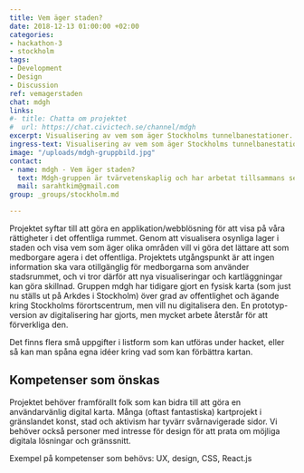 ```yaml
---
title: Vem äger staden?  
date: 2018-12-13 01:00:00 +02:00
categories:
- hackathon-3
- stockholm
tags:
- Development
- Design
- Discussion
ref: vemagerstaden
chat: mdgh
links:
#- title: Chatta om projektet
#  url: https://chat.civictech.se/channel/mdgh
excerpt: Visualisering av vem som äger Stockholms tunnelbanestationer.
ingress-text: Visualisering av vem som äger Stockholms tunnelbanestationer.
image: "/uploads/mdgh-gruppbild.jpg"
contact:
- name: mdgh - Vem äger staden?
  text: Mdgh-gruppen är tvärvetenskaplig och har arbetat tillsammans sedan 2015. Vi har alla arbetat ideellt om urbana rättvisefrågor men skapade mdgh då vi såg ett behov av nya visualiseringar/kartläggningar för att kunna fortsätta jobba för en mer demokratisk stad. Medlemmar i gruppen är Sarah Kim (curator, producent), Paula Urbano (konstnär), Elof Hellström (estetikvetare), Maryam Fanni (grafisk formgivare) och Åsa Johansson (landskapsarkitekt).  
  mail: sarahtkim@gmail.com
group: _groups/stockholm.md 

---
```

Projektet syftar till att göra en applikation/webblösning för att visa på våra rättigheter i det offentliga rummet. Genom att visualisera osynliga lager i staden och visa vem som äger olika områden vill vi göra det lättare att som medborgare agera i det offentliga. Projektets utgångspunkt är att ingen information ska vara otillgänglig för medborgarna som använder stadsrummet, och vi tror därför att nya visualiseringar och kartläggningar kan göra skillnad. Gruppen mdgh har tidigare gjort en fysisk karta (som just nu ställs ut på Arkdes i Stockholm) över grad av offentlighet och ägande kring Stockholms förortscentrum, men vill nu digitalisera den. En prototyp-version av digitalisering har gjorts, men mycket arbete återstår för att förverkliga den.

Det finns flera små uppgifter i listform som kan utföras under hacket, eller så kan man spåna egna idéer kring vad som kan förbättra kartan.

## Kompetenser som önskas
Projektet behöver framförallt folk som kan bidra till att göra en användarvänlig digital karta. Många (oftast fantastiska) kartprojekt i gränslandet konst, stad och aktivism har tyvärr svårnavigerade sidor. Vi behöver också personer med intresse för design för att prata om möjliga digitala lösningar och gränssnitt.

Exempel på kompetenser som behövs: UX, design, CSS, React.js
